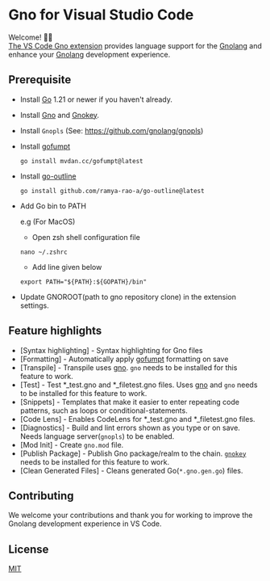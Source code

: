 # Gno for Visual Studio Code

Welcome! 👋🏻<br/>
[The VS Code Gno extension]()
provides language support for the [Gnolang](https://github.com/gnolang/gno) and enhance your [Gnolang](https://github.com/gnolang/gno) development experience.

## Prerequisite

- Install [Go](https://golang.org) 1.21 or newer if you haven't already.

- Install [Gno](https://github.com/gnolang/gno/tree/master/gnovm/cmd/gno#install) and [Gnokey](https://github.com/gnolang/gno/tree/master/gno.land/cmd/gnokey#install-gnokey).

- Install `Gnopls` (See: https://github.com/gnolang/gnopls)
  
- Install [gofumpt](https://github.com/mvdan/gofumpt)

    ```
    go install mvdan.cc/gofumpt@latest
    ```

- Install [go-outline](https://github.com/ramya-rao-a/go-outline)

    ```
    go install github.com/ramya-rao-a/go-outline@latest
    ```

- Add Go bin to PATH

   e.g (For MacOS)

   - Open zsh shell configuration file
   ```
   nano ~/.zshrc
   ```
   - Add line given below
   ```
   export PATH="${PATH}:${GOPATH}/bin"
   ```

- Update GNOROOT(path to gno repository clone) in the extension settings.

## Feature highlights

* [Syntax highlighting] - Syntax highlighting for Gno files
* [Formatting] - Automatically apply [gofumpt](https://github.com/mvdan/gofumpt) formatting on save
* [Transpile] - Transpile uses [gno](https://github.com/gnolhttps://github.com/gnolang/gno/tree/master/gnovm/cmd/gno). `gno` needs to be installed for this feature to work.
* [Test] - Test *_test.gno and *_filetest.gno files. Uses [gno](https://github.com/gnolhttps://github.com/gnolang/gno/tree/master/gnovm/cmd/gno) and `gno` needs to be installed for this feature to work.
* [Snippets] - Templates that make it easier to enter repeating code patterns, such as loops or conditional-statements.
* [Code Lens] - Enables CodeLens for *_test.gno and *_filetest.gno files.
* [Diagnostics] -  Build and lint errors shown as you type or on save. Needs language server(`gnopls`) to be enabled.
* [Mod Init] -  Create `gno.mod` file.
* [Publish Package] - Publish Gno package/realm to the chain. [`gnokey`](https://github.com/gnolang/gno/tree/master/gno.land/cmd/gnokey) needs to be installed for this feature to work.
* [Clean Generated Files] - Cleans generated Go(`*.gno.gen.go`) files.

## Contributing

We welcome your contributions and thank you for working to improve the Gnolang
development experience in VS Code.

## License

[MIT](LICENSE)
